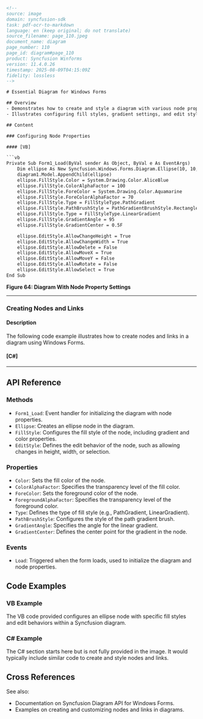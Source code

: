 ```html
<!-- 
source: image
domain: syncfusion-sdk
task: pdf-ocr-to-markdown
language: en (keep original; do not translate)
source_filename: page_110.jpeg
document_name: diagram
page_number: 110
page_id: diagram#page_110
product: Syncfusion Winforms
version: 11.4.0.26
timestamp: 2025-08-09T04:15:09Z
fidelity: lossless
-->

# Essential Diagram for Windows Forms

## Overview
- Demonstrates how to create and style a diagram with various node property settings in Windows Forms using Syncfusion.
- Illustrates configuring fill styles, gradient settings, and edit styles for a node in a diagram.

## Content

### Configuring Node Properties

#### [VB]

```vb
Private Sub Form1_Load(ByVal sender As Object, ByVal e As EventArgs)
    Dim ellipse As New Syncfusion.Windows.Forms.Diagram.Ellipse(10, 10, 110, 70)
    diagram1.Model.AppendChild(ellipse)
    ellipse.FillStyle.Color = System.Drawing.Color.AliceBlue
    ellipse.FillStyle.ColorAlphaFactor = 100
    ellipse.FillStyle.ForeColor = System.Drawing.Color.Aquamarine
    ellipse.FillStyle.ForeColorAlphaFactor = 70
    ellipse.FillStyle.Type = FillStyleType.PathGradient
    ellipse.FillStyle.PathBrushStyle = PathGradientBrushStyle.RectangleCenter
    ellipse.FillStyle.Type = FillStyleType.LinearGradient
    ellipse.FillStyle.GradientAngle = 95
    ellipse.FillStyle.GradientCenter = 0.5F

    ellipse.EditStyle.AllowChangeHeight = True
    ellipse.EditStyle.AllowChangeWidth = True
    ellipse.EditStyle.AllowDelete = False
    ellipse.EditStyle.AllowMoveX = True
    ellipse.EditStyle.AllowMoveY = False
    ellipse.EditStyle.AllowRotate = False
    ellipse.EditStyle.AllowSelect = True
End Sub
```

**Figure 64: Diagram With Node Property Settings**

---

### Creating Nodes and Links

#### Description
The following code example illustrates how to create nodes and links in a diagram using Windows Forms.

#### [C#]
---

## API Reference

### Methods
- `Form1_Load`: Event handler for initializing the diagram with node properties.
- `Ellipse`: Creates an ellipse node in the diagram.
- `FillStyle`: Configures the fill style of the node, including gradient and color properties.
- `EditStyle`: Defines the edit behavior of the node, such as allowing changes in height, width, or selection.

### Properties
- `Color`: Sets the fill color of the node.
- `ColorAlphaFactor`: Specifies the transparency level of the fill color.
- `ForeColor`: Sets the foreground color of the node.
- `ForegroundAlphaFactor`: Specifies the transparency level of the foreground color.
- `Type`: Defines the type of fill style (e.g., PathGradient, LinearGradient).
- `PathBrushStyle`: Configures the style of the path gradient brush.
- `GradientAngle`: Specifies the angle for the linear gradient.
- `GradientCenter`: Defines the center point for the gradient in the node.

### Events
- `Load`: Triggered when the form loads, used to initialize the diagram and node properties.

## Code Examples

### VB Example
The VB code provided configures an ellipse node with specific fill styles and edit behaviors within a Syncfusion diagram.

### C# Example
The C# section starts here but is not fully provided in the image. It would typically include similar code to create and style nodes and links.

## Cross References
See also:  
- Documentation on Syncfusion Diagram API for Windows Forms.
- Examples on creating and customizing nodes and links in diagrams.

<!-- tags: [Syncfusion, Windows Forms, Diagram, Node, FillStyle,>EditStyle, Gradient, PathGradient, LinearGradient, VB, C#] keywords: [node, fill style, gradient, diagram, windows forms, VB, C#, ellipse, path gradient, linear gradient, edit style] -->
```